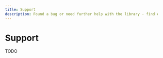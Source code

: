 ```yaml
---
title: Support
description: Found a bug or need further help with the library - find out how and where you can get support.
---
```


# Support

TODO
